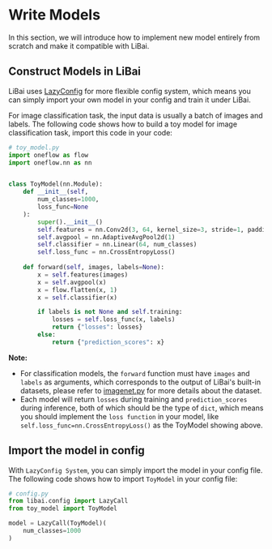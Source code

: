 # Write Models

In this section, we will introduce how to implement new model entirely from scratch and make it compatible with LiBai.


## Construct Models in LiBai

LiBai uses [LazyConfig](https://libai.readthedocs.io/en/latest/tutorials/Config_System.html) for more flexible config system, which means you can simply import your own model in your config and train it under LiBai.

For image classification task, the input data is usually a batch of images and labels. The following code shows how to build a toy model for image classification task, import this code in your code:
```python
# toy_model.py
import oneflow as flow
import oneflow.nn as nn


class ToyModel(nn.Module):
    def __init__(self, 
        num_classes=1000, 
        loss_func=None
    ):
        super().__init__()
        self.features = nn.Conv2d(3, 64, kernel_size=3, stride=1, padding=1)
        self.avgpool = nn.AdaptiveAvgPool2d(1)
        self.classifier = nn.Linear(64, num_classes)
        self.loss_func = nn.CrossEntropyLoss()
    
    def forward(self, images, labels=None):
        x = self.features(images)
        x = self.avgpool(x)
        x = flow.flatten(x, 1)
        x = self.classifier(x)

        if labels is not None and self.training:
            losses = self.loss_func(x, labels)
            return {"losses": losses}
        else:
            return {"prediction_scores": x}
```

**Note:**
- For classification models, the ``forward`` function must have ``images`` and ``labels`` as arguments, which corresponds to the output of LiBai's built-in datasets, please refer to [imagenet.py](https://github.com/Oneflow-Inc/libai/blob/main/libai/data/datasets/imagenet.py) for more details about the dataset.
- Each model will return ``losses`` during training and ``prediction_scores`` during inference, both of which should be the type of ``dict``, which means you should implement the ``loss function`` in your model, like ``self.loss_func=nn.CrossEntropyLoss()`` as the ToyModel showing above.


## Import the model in config

With ``LazyConfig System``, you can simply import the model in your config file. The following code shows how to import ``ToyModel`` in your config file:
```python
# config.py
from libai.config import LazyCall
from toy_model import ToyModel

model = LazyCall(ToyModel)(
    num_classes=1000
)
```



